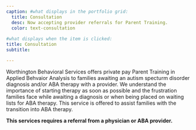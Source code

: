 ```yaml
---
caption: #what displays in the portfolio grid:
  title: Consultation
  desc: Now accepting provider referrals for Parent Training.
  color: text-consultation
  
#what displays when the item is clicked:
title: Consultation
subtitle:

---
```

Worthington Behavioral Services offers private pay Parent Training in Applied Behvaior Analysis to families awaiting an autism specturm disorder diagnosis and/or ABA therapy with a provider. We understand the importance of starting therapy as soon as possible and the frustration families face while awaiting a diagnosis or when being placed on waiting lists for ABA therapy. This service is offered to assist families with the transition into ABA therapy.

**This services requires a referral from a physician or ABA provider.** 